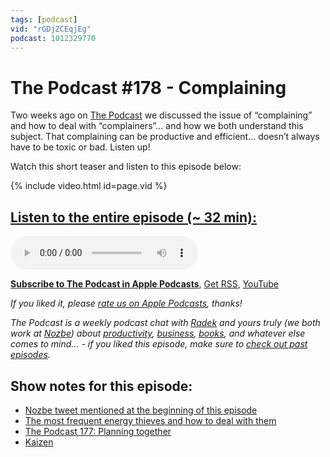 ```yaml
---
tags: [podcast]
vid: "rGDjZCEqjEg"
podcast: 1012329770
---
```


# The Podcast #178 - Complaining

Two weeks ago on [The Podcast][p] we discussed the issue of “complaining” and how to deal with “complainers”... and how we both understand this subject. That complaining can be productive and efficient... doesn’t always have to be toxic or bad. Listen up!

Watch this short teaser and listen to this episode below:

{% include video.html id=page.vid %}

<!--More-->

## [Listen to the entire episode (~ 32 min):][e]

<audio controls>
<source src="https://files.nozbe.com/podcast/178.mp3" type="audio/mpeg">
</audio>

**[Subscribe to The Podcast in Apple Podcasts][i]**, [Get RSS][rss], [YouTube][y]

*If you liked it, please [rate us on Apple Podcasts][i], thanks!*

*The Podcast is a weekly podcast chat with [Radek][r] and yours truly (we both work at [Nozbe][n]) about [productivity](/tag/productivity), [business](/tag/business), [books](/tag/books), and whatever else comes to mind… - if you liked this episode, make sure to [check out past episodes](/tag/podcast).*

## Show notes for this episode:

  * [Nozbe tweet mentioned at the beginning of this episode](https://twitter.com/nozbe/status/1072911222671069184)
  * [The most frequent energy thieves and how to deal with them](https://nozbe.com/blog/energy-thieves/)
  * [The Podcast 177: Planning together](https://thepodcast.fm/episodes/177)
  * [Kaizen](https://en.wikipedia.org/wiki/Kaizen)

[y]: https://michael.gratis/thepodcastyt
[rss]: http://thepodcast.fm/episodes?format=RSS
[e]: http://thepodcast.fm/episodes/178

[p]: https://michael.gratis/thepodcastfm
[n]: https://michael.gratis/nozbe
[r]: https://michael.gratis/radex
[i]: https://michael.gratis/thepodcast
[o]: https://michael.gratis/ipadonly


